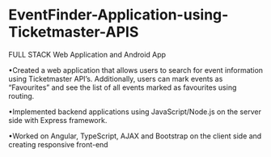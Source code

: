 # EventFinder-Application-using-Ticketmaster-APIS
FULL STACK Web Application and Android App

•Created a web application that allows users to search for event information using Ticketmaster API’s. Additionally, users can mark events as “Favourites” and see the list of all events marked as favourites using routing. 

•Implemented backend applications using JavaScript/Node.js on the server side with Express framework. 

•Worked on Angular, TypeScript, AJAX and Bootstrap on the client side and creating responsive front-end
